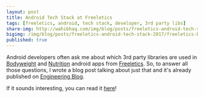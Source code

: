```yaml
---
layout: post
title: Android Tech Stack at Freeletics
tags: [freeletics, android, tech stack, developer, 3rd party libs]  
share-img: http://wahibhaq.com/img/blog/posts/freeletics-android-tech-stack-2017/freeletics-app-view.png
bigimg: /img/blog/posts/freeletics-android-tech-stack-2017/freeletics-banner.png
published: true
---
```



Android developers often ask me about which 3rd party libraries are used in [Bodyweight](https://play.google.com/store/apps/details?id=com.freeletics.lite) and [Nutrition](https://play.google.com/store/apps/details?id=com.freeletics.nutrition) android apps from [Freeletics](https://www.freeletics.com/de/). So, to answer all those questions, I wrote a blog post talking about just that and it's already published on [Engineering Blog](http://freeletics.engineering/).

If it sounds interesting, you can read it [here](http://freeletics.engineering/2017/07/04/showcasing-android-tech-stack.html)!
